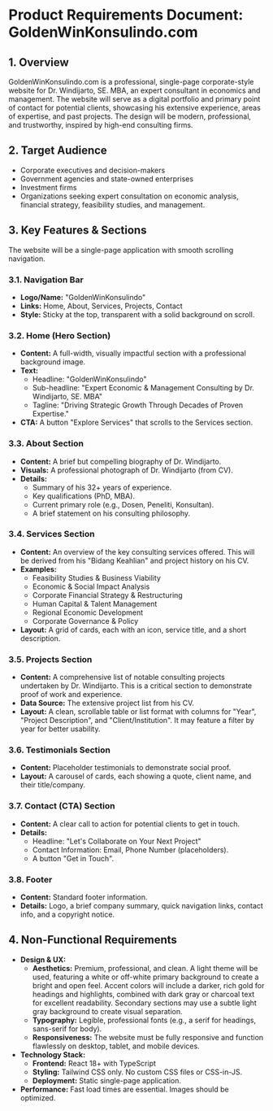 # Product Requirements Document: GoldenWinKonsulindo.com

## 1. Overview

GoldenWinKonsulindo.com is a professional, single-page corporate-style website for Dr. Windijarto, SE. MBA, an expert consultant in economics and management. The website will serve as a digital portfolio and primary point of contact for potential clients, showcasing his extensive experience, areas of expertise, and past projects. The design will be modern, professional, and trustworthy, inspired by high-end consulting firms.

## 2. Target Audience

*   Corporate executives and decision-makers
*   Government agencies and state-owned enterprises
*   Investment firms
*   Organizations seeking expert consultation on economic analysis, financial strategy, feasibility studies, and management.

## 3. Key Features & Sections

The website will be a single-page application with smooth scrolling navigation.

### 3.1. Navigation Bar
*   **Logo/Name:** "GoldenWinKonsulindo"
*   **Links:** Home, About, Services, Projects, Contact
*   **Style:** Sticky at the top, transparent with a solid background on scroll.

### 3.2. Home (Hero Section)
*   **Content:** A full-width, visually impactful section with a professional background image.
*   **Text:**
    *   Headline: "GoldenWinKonsulindo"
    *   Sub-headline: "Expert Economic & Management Consulting by Dr. Windijarto, SE. MBA"
    *   Tagline: "Driving Strategic Growth Through Decades of Proven Expertise."
*   **CTA:** A button "Explore Services" that scrolls to the Services section.

### 3.3. About Section
*   **Content:** A brief but compelling biography of Dr. Windijarto.
*   **Visuals:** A professional photograph of Dr. Windijarto (from CV).
*   **Details:**
    *   Summary of his 32+ years of experience.
    *   Key qualifications (PhD, MBA).
    *   Current primary role (e.g., Dosen, Peneliti, Konsultan).
    *   A brief statement on his consulting philosophy.

### 3.4. Services Section
*   **Content:** An overview of the key consulting services offered. This will be derived from his "Bidang Keahlian" and project history on his CV.
*   **Examples:**
    *   Feasibility Studies & Business Viability
    *   Economic & Social Impact Analysis
    *   Corporate Financial Strategy & Restructuring
    *   Human Capital & Talent Management
    *   Regional Economic Development
    *   Corporate Governance & Policy
*   **Layout:** A grid of cards, each with an icon, service title, and a short description.

### 3.5. Projects Section
*   **Content:** A comprehensive list of notable consulting projects undertaken by Dr. Windijarto. This is a critical section to demonstrate proof of work and experience.
*   **Data Source:** The extensive project list from his CV.
*   **Layout:** A clean, scrollable table or list format with columns for "Year", "Project Description", and "Client/Institution". It may feature a filter by year for better usability.

### 3.6. Testimonials Section
*   **Content:** Placeholder testimonials to demonstrate social proof.
*   **Layout:** A carousel of cards, each showing a quote, client name, and their title/company.

### 3.7. Contact (CTA) Section
*   **Content:** A clear call to action for potential clients to get in touch.
*   **Details:**
    *   Headline: "Let's Collaborate on Your Next Project"
    *   Contact Information: Email, Phone Number (placeholders).
    *   A button "Get in Touch".

### 3.8. Footer
*   **Content:** Standard footer information.
*   **Details:** Logo, a brief company summary, quick navigation links, contact info, and a copyright notice.

## 4. Non-Functional Requirements

*   **Design & UX:**
    *   **Aesthetics:** Premium, professional, and clean. A light theme will be used, featuring a white or off-white primary background to create a bright and open feel. Accent colors will include a darker, rich gold for headings and highlights, combined with dark gray or charcoal text for excellent readability. Secondary sections may use a subtle light gray background to create visual separation.
    *   **Typography:** Legible, professional fonts (e.g., a serif for headings, sans-serif for body).
    *   **Responsiveness:** The website must be fully responsive and function flawlessly on desktop, tablet, and mobile devices.
*   **Technology Stack:**
    *   **Frontend:** React 18+ with TypeScript
    *   **Styling:** Tailwind CSS only. No custom CSS files or CSS-in-JS.
    *   **Deployment:** Static single-page application.
*   **Performance:** Fast load times are essential. Images should be optimized.